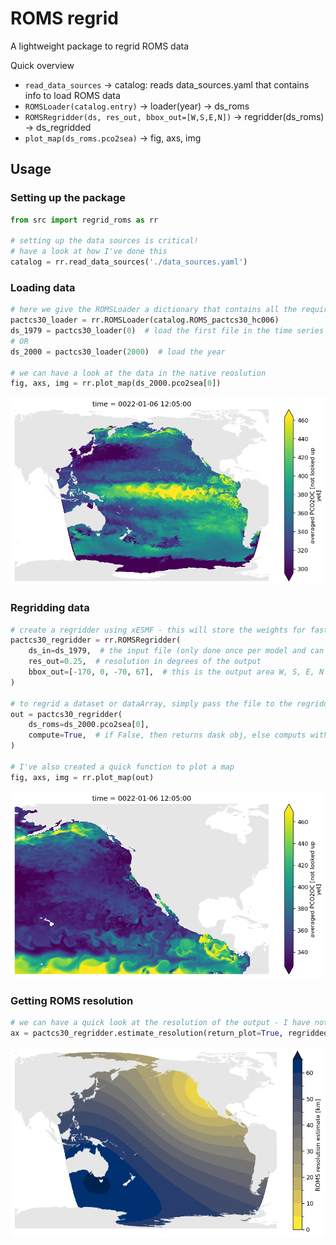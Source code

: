 # ROMS regrid

A lightweight package to regrid ROMS data

Quick overview

- `read_data_sources` -> catalog: reads data_sources.yaml that contains info to load ROMS data
- `ROMSLoader(catalog.entry)` -> loader(year) -> ds_roms
- `ROMSRegridder(ds, res_out, bbox_out=[W,S,E,N])` -> regridder(ds_roms) -> ds_regridded
- `plot_map(ds_roms.pco2sea)` -> fig, axs, img 



## Usage

### Setting up the package
```python
from src import regrid_roms as rr

# setting up the data sources is critical! 
# have a look at how I've done this 
catalog = rr.read_data_sources('./data_sources.yaml')
```

### Loading data
```python
# here we give the ROMSLoader a dictionary that contains all the required info loaded from the yaml file
pactcs30_loader = rr.ROMSLoader(catalog.ROMS_pactcs30_hc006)
ds_1979 = pactcs30_loader(0)  # load the first file in the time series
# OR
ds_2000 = pactcs30_loader(2000)  # load the year

# we can have a look at the data in the native reoslution
fig, axs, img = rr.plot_map(ds_2000.pco2sea[0])
```

![png](docs/img/output_5_0.png)
    
### Regridding data
```python
# create a regridder using xESMF - this will store the weights for faster computation later
pactcs30_regridder = rr.ROMSRegridder(
    ds_in=ds_1979,  # the input file (only done once per model and can be reused for different years from that model)
    res_out=0.25,  # resolution in degrees of the output
    bbox_out=[-170, 0, -70, 67],  # this is the output area W, S, E, N
)

# to regrid a dataset or dataArray, simply pass the file to the regridder
out = pactcs30_regridder(
    ds_roms=ds_2000.pco2sea[0], 
    compute=True,  # if False, then returns dask obj, else computs with progressbar
)

# I've also created a quick function to plot a map
fig, axs, img = rr.plot_map(out)
```


    
![png](docs/img/output_9_0.png)
    

### Getting ROMS resolution 
```python
# we can have a quick look at the resolution of the output - I have not checked that this works
ax = pactcs30_regridder.estimate_resolution(return_plot=True, regridded=False)
```

![png](docs/img/output_7_0.png)
    
